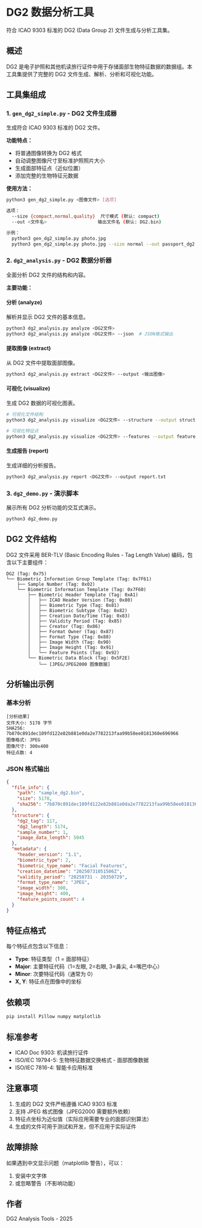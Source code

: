 # DG2 数据分析工具

符合 ICAO 9303 标准的 DG2 (Data Group 2) 文件生成与分析工具集。

## 概述

DG2 是电子护照和其他机读旅行证件中用于存储面部生物特征数据的数据组。本工具集提供了完整的 DG2 文件生成、解析、分析和可视化功能。

## 工具集组成

### 1. `gen_dg2_simple.py` - DG2 文件生成器
生成符合 ICAO 9303 标准的 DG2 文件。

**功能特点：**
- 将普通图像转换为 DG2 格式
- 自动调整图像尺寸至标准护照照片大小
- 生成面部特征点（近似位置）
- 添加完整的生物特征元数据

**使用方法：**
```bash
python3 gen_dg2_simple.py <图像文件> [选项]

选项：
  --size {compact,normal,quality}  尺寸模式 (默认: compact)
  --out <文件名>                   输出文件名 (默认: DG2.bin)

示例：
  python3 gen_dg2_simple.py photo.jpg
  python3 gen_dg2_simple.py photo.jpg --size normal --out passport_dg2.bin
```

### 2. `dg2_analysis.py` - DG2 数据分析器
全面分析 DG2 文件的结构和内容。

**主要功能：**

#### 分析 (analyze)
解析并显示 DG2 文件的基本信息。
```bash
python3 dg2_analysis.py analyze <DG2文件>
python3 dg2_analysis.py analyze <DG2文件> --json  # JSON格式输出
```

#### 提取图像 (extract)
从 DG2 文件中提取面部图像。
```bash
python3 dg2_analysis.py extract <DG2文件> --output <输出图像>
```

#### 可视化 (visualize)
生成 DG2 数据的可视化图表。
```bash
# 可视化文件结构
python3 dg2_analysis.py visualize <DG2文件> --structure --output structure.png

# 可视化特征点
python3 dg2_analysis.py visualize <DG2文件> --features --output features.png
```

#### 生成报告 (report)
生成详细的分析报告。
```bash
python3 dg2_analysis.py report <DG2文件> --output report.txt
```

### 3. `dg2_demo.py` - 演示脚本
展示所有 DG2 分析功能的交互式演示。
```bash
python3 dg2_demo.py
```

## DG2 文件结构

DG2 文件采用 BER-TLV (Basic Encoding Rules - Tag Length Value) 编码，包含以下主要组件：

```
DG2 (Tag: 0x75)
└── Biometric Information Group Template (Tag: 0x7F61)
    ├── Sample Number (Tag: 0x02)
    └── Biometric Information Template (Tag: 0x7F60)
        ├── Biometric Header Template (Tag: 0xA1)
        │   ├── ICAO Header Version (Tag: 0x80)
        │   ├── Biometric Type (Tag: 0x81)
        │   ├── Biometric Subtype (Tag: 0x82)
        │   ├── Creation Date/Time (Tag: 0x83)
        │   ├── Validity Period (Tag: 0x85)
        │   ├── Creator (Tag: 0x86)
        │   ├── Format Owner (Tag: 0x87)
        │   ├── Format Type (Tag: 0x88)
        │   ├── Image Width (Tag: 0x90)
        │   ├── Image Height (Tag: 0x91)
        │   └── Feature Points (Tag: 0x92)
        └── Biometric Data Block (Tag: 0x5F2E)
            └── [JPEG/JPEG2000 图像数据]
```

## 分析输出示例

### 基本分析
```
[分析结果]
文件大小: 5178 字节
SHA256: 7b870c891dec109fd122e82b881e0da2e7782213faa99b58ee0181360e696966
图像格式: JPEG
图像尺寸: 300x400
特征点数: 4
```

### JSON 格式输出
```json
{
  "file_info": {
    "path": "sample_dg2.bin",
    "size": 5178,
    "sha256": "7b870c891dec109fd122e82b881e0da2e7782213faa99b58ee0181360e696966"
  },
  "structure": {
    "dg2_tag": 117,
    "dg2_length": 5174,
    "sample_number": 1,
    "image_data_length": 5045
  },
  "metadata": {
    "header_version": "1.1",
    "biometric_type": 2,
    "biometric_type_name": "Facial Features",
    "creation_datetime": "20250731051506Z",
    "validity_period": "20250731 - 20350729",
    "format_type_name": "JPEG",
    "image_width": 300,
    "image_height": 400,
    "feature_points_count": 4
  }
}
```

## 特征点格式

每个特征点包含以下信息：
- **Type**: 特征类型（1 = 面部特征）
- **Major**: 主要特征代码（1=左眼, 2=右眼, 3=鼻尖, 4=嘴巴中心）
- **Minor**: 次要特征代码（通常为 0）
- **X, Y**: 特征点在图像中的坐标

## 依赖项

```bash
pip install Pillow numpy matplotlib
```

## 标准参考

- ICAO Doc 9303: 机读旅行证件
- ISO/IEC 19794-5: 生物特征数据交换格式 - 面部图像数据
- ISO/IEC 7816-4: 智能卡应用标准

## 注意事项

1. 生成的 DG2 文件严格遵循 ICAO 9303 标准
2. 支持 JPEG 格式图像（JPEG2000 需要额外依赖）
3. 特征点坐标为近似值（实际应用需要专业的面部识别算法）
4. 生成的文件可用于测试和开发，但不应用于实际证件

## 故障排除

如果遇到中文显示问题（matplotlib 警告），可以：
1. 安装中文字体
2. 或忽略警告（不影响功能）

## 作者

DG2 Analysis Tools - 2025